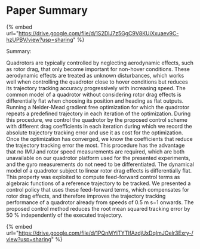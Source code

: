 # Paper Summary

{% embed url="https://drive.google.com/file/d/1S2DlJ7z5GgC9V8KUiXxuaev9C-hzUPBV/view?usp=sharing" %}

Summary:

Quadrotors are typically controlled by neglecting aerodynamic effects, such as rotor drag, that only become important for non-hover conditions. These aerodynamic effects are treated as unknown disturbances, which works well when controlling the quadrotor close to hover conditions but reduces its trajectory tracking accuracy progressively with increasing speed. The common model of a quadrotor without considering rotor drag effects is differentially flat when choosing its position and heading as flat outputs. Running a Nelder-Mead gradient free optimization for which the quadrotor repeats a predefined trajectory in each iteration of the optimization. During this procedure, we control the quadrotor by the proposed control scheme with different drag coefficients in each iteration during which we record the absolute trajectory tracking error and use it as cost for the optimization. Once the optimization has converged, we know the coefficients that reduce the trajectory tracking error the most. This procedure has the advantage that no IMU and rotor speed measurements are required, which are both unavailable on our quadrotor platform used for the presented experiments, and the gyro measurements do not need to be differentiated. The dynamical model of a quadrotor subject to linear rotor drag effects is differentially flat. This property was exploited to compute feed-forward control terms as algebraic functions of a reference trajectory to be tracked. We presented a control policy that uses these feed-forward terms, which compensates for rotor drag effects, and therefore improves the trajectory tracking performance of a quadrotor already from speeds of 0.5 m s−1 onwards. The proposed control method reduces the root mean squared tracking error by 50 % independently of the executed trajectory.

{% embed url="https://drive.google.com/file/d/1PQnMYiTYTlfAzdjUxDqImJOelr3Exry-/view?usp=sharing" %}



